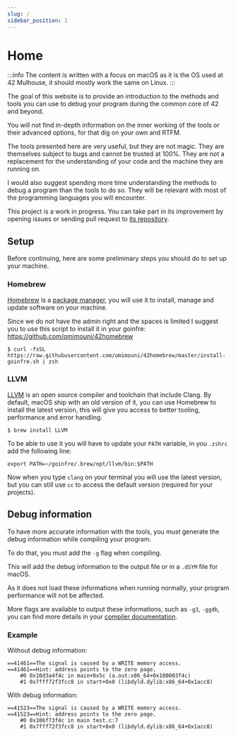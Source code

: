 ```yaml
---
slug: /
sidebar_position: 1
---
```


# Home

:::info
The content is written with a focus on macOS as it is the OS used at 42 Mulhouse, it should mostly work the same on Linux.
:::

The goal of this website is to provide an introduction to the methods and tools you can use to debug your program during the common core of 42 and beyond.

You will not find in-depth information on the inner working of the tools or their advanced options, for that dig on your own and RTFM.

The tools presented here are very useful, but they are not magic. They are themselves subject to bugs and cannot be trusted at 100%. They are not a replacement for the understanding of your code and the machine they are running on.

I would also suggest spending more time understanding the methods to debug a program than the tools to do so. They will be relevant with most of the programming languages you will encounter.

This project is a work in progress. You can take part in its improvement by opening issues or sending pull request to [its repository](https://github.com/SebastienWae/debugging-42).

## Setup
Before continuing, here are some preliminary steps you should do to set up your machine.

### Homebrew

[Homebrew](https://brew.sh) is a [package manager](https://en.wikipedia.org/wiki/Package_manager), you will use it to install, manage and update software on your machine.

Since we do not have the admin right and the spaces is limited I suggest you to use this script to install it in your goinfre: https://github.com/omimouni/42homebrew

```shell
$ curl -fsSL https://raw.githubusercontent.com/omimouni/42homebrew/master/install-goinfre.sh | zsh
```

### LLVM

[LLVM](https://llvm.org/) is an open source compiler and toolchain that include Clang. By default, macOS ship with an old version of it, you can use Homebrew to install the latest version, this will give you access to better tooling, performance and error handling.

```shell
$ brew install LLVM
```

To be able to use it you will have to update your `PATH` variable, in you `.zshrc` add the following line:

```shell
export PATH=~/goinfre/.brew/opt/llvm/bin:$PATH
```

Now when you type `clang` on your terminal you will use the latest version, but you can still use `cc` to access the default version (required for your projects).

## Debug information

To have more accurate information with the tools, you must generate the debug information while compiling your program.

To do that, you must add the `-g` flag when compiling.

This will add the debug information to the output file or in a `.dSYM` file for macOS.

As it does not load these informations when running normally, your program performance will not be affected.

More flags are available to output these informations, such as `-g3`, `-ggdb`, you can find more details in your [compiler documentation](https://clang.llvm.org/docs/UsersManual.html#controlling-debug-information).

### Example

Without debug information:
```shell {3}
==41461==The signal is caused by a WRITE memory access.
==41461==Hint: address points to the zero page.
    #0 0x10d3a4f4c in main+0x5c (a.out:x86_64+0x100003f4c)
    #1 0x7fff72f3fcc8 in start+0x0 (libdyld.dylib:x86_64+0x1acc8)
```

With debug information:
```shell {3}
==41523==The signal is caused by a WRITE memory access.
==41523==Hint: address points to the zero page.
    #0 0x106f73f4c in main test.c:7
    #1 0x7fff72f3fcc8 in start+0x0 (libdyld.dylib:x86_64+0x1acc8)
```
